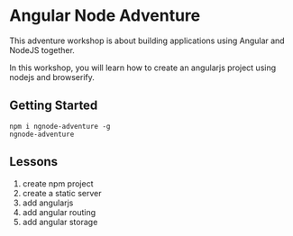 # Angular Node Adventure

This adventure workshop is about building applications using Angular and NodeJS together.

In this workshop, you will learn how to create an angularjs project using nodejs and browserify.

## Getting Started

```
npm i ngnode-adventure -g
ngnode-adventure
```

## Lessons

1. create npm project
2. create a static server
3. add angularjs
4. add angular routing
5. add angular storage